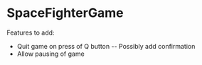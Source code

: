 # SpaceFighterGame

Features to add:
- Quit game on press of Q button
	-- Possibly add confirmation
- Allow pausing of game